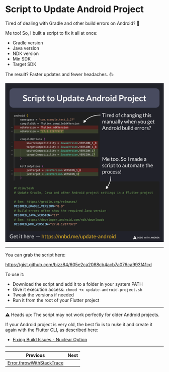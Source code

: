 # Script to Update Android Project

Tired of dealing with Gradle and other build errors on Android? 🤮

Me too! So, I built a script to fix it all at once:
- Gradle version
- Java version
- NDK version
- Min SDK
- Target SDK

The result? Faster updates and fewer headaches. 👍

![](206.png)

<!--
Tired of doing this manually?

  android {
    namespace = "com.example.test_3_27"
    compileSdk = flutter.compileSdkVersion
-   ndkVersion = flutter.ndkVersion
+   ndkVersion = "27.0.12077973"

    compileOptions {
-       sourceCompatibility = JavaVersion.VERSION_1_8
+       sourceCompatibility = JavaVersion.VERSION_17
-       targetCompatibility = JavaVersion.VERSION_1_8
+       targetCompatibility = JavaVersion.VERSION_17
    }

    kotlinOptions {
-       jvmTarget = JavaVersion.VERSION_1_8
+       jvmTarget = JavaVersion.VERSION_17
    }
    ...
}

# Script to update Gradle, Java and other Android project settings in a Flutter project

# See: https://gradle.org/releases/
DESIRED_GRADLE_VERSION="8.9"
# Build errors often show the required Java version
DESIRED_JAVA_VERSION="17"
# See: https://developer.android.com/ndk/downloads
DESIRED_NDK_VERSION="27.0.12077973"


-->

---

You can grab the script here:

https://gist.github.com/bizz84/605e2ca2088cb4acb7a076ca993f41cd

To use it:
- Download the script and add it to a folder in your system PATH
- Give it execution access: `chmod +x update-android-project.sh`
- Tweak the versions if needed
- Run it from the root of your Flutter project

---

⚠️ Heads up: The script may not work perfectly for older Android projects.

If your Android project is very old, the best fix is to nuke it and create it again with the Flutter CLI, as described here:

- [Fixing Build Issues - Nuclear Option](https://codewithandrea.com/tips/fixing-build-issues-nuclear-option/)


---

| Previous | Next |
| -------- | ---- |
| [Error.throwWithStackTrace](../0205-throw-error-with-stack-trace/index.md) |  |


<!-- TWITTER|https://x.com/biz84/status/1858451367959855404 -->
<!-- LINKEDIN|https://www.linkedin.com/posts/andreabizzotto_tired-of-dealing-with-gradle-and-other-build-activity-7264217587473911808-skOn -->
<!-- BLUESKY|https://bsky.app/profile/codewithandrea.com/post/3lb7ohh4coc2k -->
